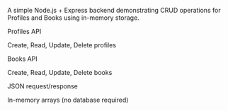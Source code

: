 A simple Node.js + Express backend demonstrating CRUD operations for Profiles and Books using in-memory storage.



Profiles API

Create, Read, Update, Delete profiles

Books API

Create, Read, Update, Delete books

JSON request/response

In-memory arrays (no database required)
